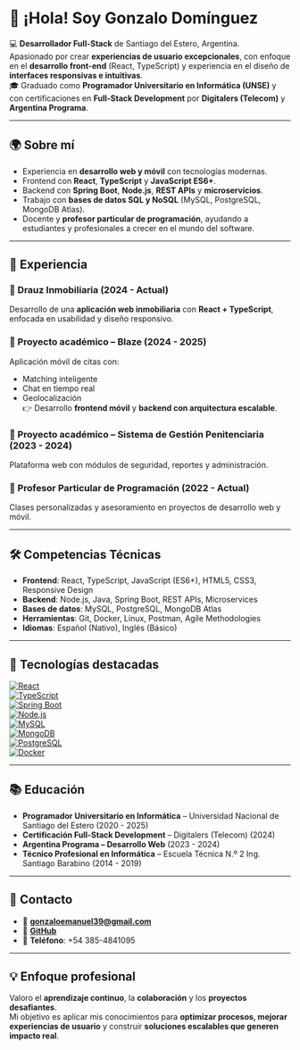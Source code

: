 # 👋 ¡Hola! Soy **Gonzalo Domínguez**

💻 **Desarrollador Full-Stack** de Santiago del Estero, Argentina.  
Apasionado por crear **experiencias de usuario excepcionales**, con enfoque en el **desarrollo front-end** (React, TypeScript) y experiencia en el diseño de **interfaces responsivas e intuitivas**.  
🎓 Graduado como **Programador Universitario en Informática (UNSE)** y con certificaciones en **Full-Stack Development** por **Digitalers (Telecom)** y **Argentina Programa**.  

---

## 🌍 Sobre mí  

- Experiencia en **desarrollo web y móvil** con tecnologías modernas.  
- Frontend con **React**, **TypeScript** y **JavaScript ES6+**.  
- Backend con **Spring Boot**, **Node.js**, **REST APIs** y **microservicios**.  
- Trabajo con **bases de datos SQL y NoSQL** (MySQL, PostgreSQL, MongoDB Atlas).  
- Docente y **profesor particular de programación**, ayudando a estudiantes y profesionales a crecer en el mundo del software.  

---

## 💼 Experiencia  

### 🔹 Drauz Inmobiliaria (2024 - Actual)  
Desarrollo de una **aplicación web inmobiliaria** con **React + TypeScript**, enfocada en usabilidad y diseño responsivo.  

### 🔹 Proyecto académico – Blaze (2024 - 2025)  
Aplicación móvil de citas con:  
- Matching inteligente  
- Chat en tiempo real  
- Geolocalización  
👉 Desarrollo **frontend móvil** y **backend con arquitectura escalable**.  

### 🔹 Proyecto académico – Sistema de Gestión Penitenciaria (2023 - 2024)  
Plataforma web con módulos de seguridad, reportes y administración.  

### 🔹 Profesor Particular de Programación (2022 - Actual)  
Clases personalizadas y asesoramiento en proyectos de desarrollo web y móvil.  

---

## 🛠️ Competencias Técnicas  

- **Frontend**: React, TypeScript, JavaScript (ES6+), HTML5, CSS3, Responsive Design  
- **Backend**: Node.js, Java, Spring Boot, REST APIs, Microservices  
- **Bases de datos**: MySQL, PostgreSQL, MongoDB Atlas  
- **Herramientas**: Git, Docker, Linux, Postman, Agile Methodologies  
- **Idiomas**: Español (Nativo), Inglés (Básico)  

---

## 🚀 Tecnologías destacadas  

[![React](https://img.shields.io/badge/React-61DAFB?style=for-the-badge&logo=react&logoColor=black)](https://reactjs.org/)  
[![TypeScript](https://img.shields.io/badge/TypeScript-3178C6?style=for-the-badge&logo=typescript&logoColor=white)](https://www.typescriptlang.org/)  
[![Spring Boot](https://img.shields.io/badge/SpringBoot-6DB33F?style=for-the-badge&logo=springboot&logoColor=white)](https://spring.io/projects/spring-boot)  
[![Node.js](https://img.shields.io/badge/Node.js-339933?style=for-the-badge&logo=node.js&logoColor=white)](https://nodejs.org/)  
[![MySQL](https://img.shields.io/badge/MySQL-4479A1?style=for-the-badge&logo=mysql&logoColor=white)](https://www.mysql.com/)  
[![MongoDB](https://img.shields.io/badge/MongoDB-47A248?style=for-the-badge&logo=mongodb&logoColor=white)](https://www.mongodb.com/)  
[![PostgreSQL](https://img.shields.io/badge/PostgreSQL-316192?style=for-the-badge&logo=postgresql&logoColor=white)](https://www.postgresql.org/)  
[![Docker](https://img.shields.io/badge/Docker-2496ED?style=for-the-badge&logo=docker&logoColor=white)](https://www.docker.com/)  

---

## 📚 Educación  

- **Programador Universitario en Informática** – Universidad Nacional de Santiago del Estero (2020 - 2025)  
- **Certificación Full-Stack Development** – Digitalers (Telecom) (2024)  
- **Argentina Programa – Desarrollo Web** (2023 - 2024)  
- **Técnico Profesional en Informática** – Escuela Técnica N.º 2 Ing. Santiago Barabino (2014 - 2019)  

---

## 📩 Contacto  

- 📧 **[gonzaloemanuel39@gmail.com](mailto:gonzaloemanuel39@gmail.com)**  
- 🐙 **[GitHub](https://github.com/gonzalodominguez39)**  
- 📱 **Teléfono**: +54 385-4841095  

---

## 💡 Enfoque profesional  

Valoro el **aprendizaje continuo**, la **colaboración** y los **proyectos desafiantes**.  
Mi objetivo es aplicar mis conocimientos para **optimizar procesos, mejorar experiencias de usuario** y construir **soluciones escalables que generen impacto real**.  
